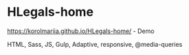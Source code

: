 # HLegals-home

https://korolmariia.github.io/HLegals-home/ - Demo

HTML, Sass, JS, Gulp, Adaptive, responsive, @media-queries
